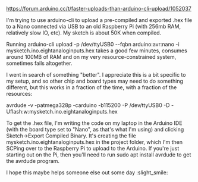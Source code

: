 https://forum.arduino.cc/t/faster-uploads-than-arduino-cli-upload/1052037

I'm trying to use arduino-cli to upload a pre-compiled and exported .hex file to a Nano connected via USB to an old Raspberry Pi (with 256mb RAM, relatively slow IO, etc). My sketch is about 50K when compiled.

Running arduino-cli upload -p /dev/ttyUSB0 --fqbn arduino:avr:nano -i mysketch.ino.eightanaloginputs.hex takes a good few minutes, consumes around 100MB of RAM and on my very resource-constrained system, sometimes fails altogether.

I went in search of something "better". I appreciate this is a bit specific to my setup, and so other chip and board types may need to do something different, but this works in a fraction of the time, with a fraction of the resources:

avrdude -v -patmega328p -carduino -b115200 -P /dev/ttyUSB0 -D -Uflash:w:mysketch.ino.eightanaloginputs.hex

To get the .hex file, I'm writing the code on my laptop in the Arduino IDE (with the board type set to "Nano", as that's what I'm using) and clicking Sketch->Export Compiled Binary. It's creating the file mysketch.ino.eightanaloginputs.hex in the project folder, which I'm then SCPing over to the Raspberry Pi to upload to the Arduino. If you're just starting out on the Pi, then you'll need to run sudo apt install avrdude to get the avrdude program.

I hope this maybe helps someone else out some day :slight_smile:
